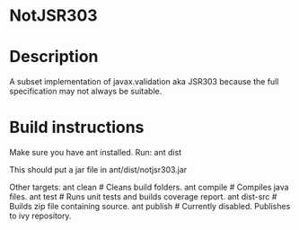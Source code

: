 NotJSR303
=========

# Description
A subset implementation of javax.validation aka JSR303 because the full specification may not always be suitable.

# Build instructions
Make sure you have ant installed.
Run:
ant dist

This should put a jar file in ant/dist/notjsr303.jar

Other targets:
ant clean      # Cleans build folders.
ant compile    # Compiles java files.
ant test       # Runs unit tests and builds coverage report.
ant dist-src   # Builds zip file containing source.
ant publish    # Currently disabled. Publishes to ivy repository.
